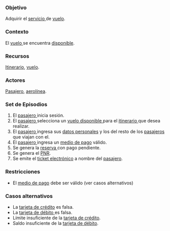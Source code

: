 ### Objetivo

Adquirir el [servicio ](https://app.nuclino.com/Curso-LEL/Agencia-de-Viajes/Objeto-Servicio-d10cf9fa-4a54-493e-8262-5ba02b9a295b)de [vuelo](https://app.nuclino.com/Curso-LEL/Agencia-de-Viajes/Servicio-Vuelo-71851f91-02b2-4cd3-b33b-7fea9bd789c9).

### Contexto

El [vuelo ](https://app.nuclino.com/Curso-LEL/Agencia-de-Viajes/Servicio-Vuelo-71851f91-02b2-4cd3-b33b-7fea9bd789c9)se encuentra [disponible](https://app.nuclino.com/Curso-LEL/Agencia-de-Viajes/Estado-Vuelo-Disponible-0f56477b-17f4-4a37-ae42-09630fbbf62d).

### Recursos

[Itinerario](https://app.nuclino.com/Curso-LEL/Agencia-de-Viajes/Objeto-Itinirario-77d6777d-c052-43d0-a2e9-adc68b1593ee), [vuelo](https://app.nuclino.com/Curso-LEL/Agencia-de-Viajes/Objeto-Vuelo-71851f91-02b2-4cd3-b33b-7fea9bd789c9).

### Actores

[Pasajero](https://app.nuclino.com/Curso-LEL/Agencia-de-Viajes/Sujeto-Pasajero-1aca8769-d624-47f7-9373-9682438afab4), [aerolínea](https://app.nuclino.com/Curso-LEL/Agencia-de-Viajes/Sujeto-Aerolnea-acfa4b6c-42fc-4137-bf9b-967ea8e6daa4).

### Set de Episodios

1. El [pasajero ](https://app.nuclino.com/Curso-LEL/Agencia-de-Viajes/Sujeto-Pasajero-Husped-Cliente-1aca8769-d624-47f7-9373-9682438afab4)inicia sesión.
2. El [pasajero ](https://app.nuclino.com/Curso-LEL/Agencia-de-Viajes/Sujeto-Pasajero-1aca8769-d624-47f7-9373-9682438afab4)selecciona un [vuelo ](https://app.nuclino.com/Curso-LEL/Agencia-de-Viajes/Servicio-Vuelo-71851f91-02b2-4cd3-b33b-7fea9bd789c9)[disponible ](https://app.nuclino.com/Curso-LEL/Agencia-de-Viajes/Estado-Vuelo-Disponible-0f56477b-17f4-4a37-ae42-09630fbbf62d)para el [itinerario ](https://app.nuclino.com/Curso-LEL/Agencia-de-Viajes/Objeto-Itinerario-77d6777d-c052-43d0-a2e9-adc68b1593ee)que desea realizar.
3. El [pasajero ](https://app.nuclino.com/Curso-LEL/Agencia-de-Viajes/Sujeto-Pasajero-Husped-Cliente-1aca8769-d624-47f7-9373-9682438afab4)ingresa sus [datos personales](https://app.nuclino.com/Curso-LEL/Agencia-de-Viajes/Objeto-Datos-personales-c520636c-ba8b-41f1-b95e-7dd599681bbe) y los del resto de los [pasajeros ](https://app.nuclino.com/Curso-LEL/Agencia-de-Viajes/Sujeto-Pasajero-Husped-Cliente-1aca8769-d624-47f7-9373-9682438afab4)que viajan con el.
4. El [pasajero ](https://app.nuclino.com/Curso-LEL/Agencia-de-Viajes/Sujeto-Pasajero-Husped-Cliente-1aca8769-d624-47f7-9373-9682438afab4)ingresa un [medio de pago](https://app.nuclino.com/Curso-LEL/Agencia-de-Viajes/Objeto-Medio-de-Pago-b781b392-4758-4d41-9d47-404b303494c3) válido.
5. Se genera la [reserva ](https://app.nuclino.com/Curso-LEL/Agencia-de-Viajes/Objeto-Reserva-f6cb1208-721f-4cea-895b-40a0e9825210)con pago pendiente.
6. Se genera el [PNR](https://app.nuclino.com/Curso-LEL/Agencia-de-Viajes/Objeto-Cdigo-de-Reserva-PNR-Localizador-b8faa241-bc2e-45e4-8843-f78dfb760c5f).
7. Se emite el [ticket electrónico](https://app.nuclino.com/Curso-LEL/Agencia-de-Viajes/Objeto-Ticket-Electrnico-Voucher-445362ba-6ee6-4f3e-9cb3-57c4a54af64f) a nombre del [pasajero](https://app.nuclino.com/Curso-LEL/Agencia-de-Viajes/Sujeto-Pasajero-Husped-Cliente-1aca8769-d624-47f7-9373-9682438afab4).

### Restricciones

* El [medio de pago](https://app.nuclino.com/Curso-LEL/Agencia-de-Viajes/Objeto-Medio-de-Pago-b781b392-4758-4d41-9d47-404b303494c3) debe ser válido (ver casos alternativos)

### Casos alternativos

* La [tarjeta de crédito](https://app.nuclino.com/Curso-LEL/Agencia-de-Viajes/Medio-de-Pago-Tarjeta-de-Crdito-8b834a4a-6454-4231-bb87-712d59cbfdf8) es falsa.
* La [tarjeta de débito ](https://app.nuclino.com/Curso-LEL/Agencia-de-Viajes/Medio-de-Pago-Tarjeta-de-Dbito-aeca5b25-e40b-4a33-9343-2f3b8c78c62c)es falsa.
* Límite insuficiente de la [tarjeta de crédito](https://app.nuclino.com/Curso-LEL/Agencia-de-Viajes/Medio-de-Pago-Tarjeta-de-Crdito-8b834a4a-6454-4231-bb87-712d59cbfdf8).
* Saldo insuficiente de la [tarjeta de débito](https://app.nuclino.com/Curso-LEL/Agencia-de-Viajes/Medio-de-Pago-Tarjeta-de-Dbito-aeca5b25-e40b-4a33-9343-2f3b8c78c62c).